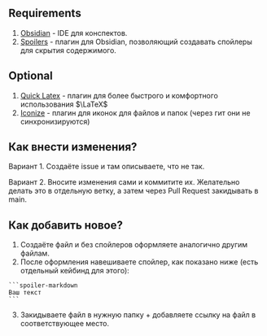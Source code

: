 ## Requirements
1. [Obsidian](https://obsidian.md/) - IDE для конспектов.
2. [Spoilers](https://obsidian.md/plugins?id=spoilers) - плагин для Obsidian, позволяющий создавать спойлеры для скрытия содержимого.

## Optional
1. [Quick Latex](https://obsidian.md/plugins?id=quick-latex) - плагин для более быстрого и комфортного использования $\LaTeX$
2. [Iconize](https://obsidian.md/plugins?id=spoilers) - плагин для иконок для файлов и папок (через гит они не синхронизируются)

## Как внести изменения?
Вариант 1. Создаёте issue и там описываете, что не так.

Вариант 2. Вносите изменения сами и коммитите их. Желательно делать это в отдельную ветку, а затем через Pull Request закидывать в main.

## Как добавить новое?
1. Создаёте файл и без спойлеров оформляете аналогично другим файлам.
2. После оформления навешиваете спойлер, как показано ниже (есть отдельный кейбинд для этого):
````
```spoiler-markdown
Ваш текст
```
````
3. Закидываете файл в нужную папку + добавляете ссылку на файл в соответствующее место.
